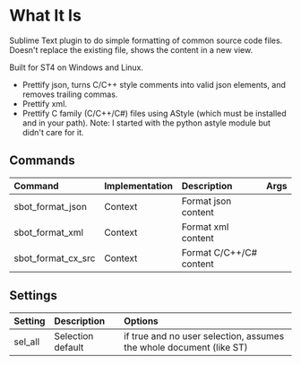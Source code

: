 # What It Is

Sublime Text plugin to do simple formatting of common source code files. Doesn't replace the existing file,
shows the content in a new view.

Built for ST4 on Windows and Linux.

- Prettify json, turns C/C++ style comments into valid json elements, and removes trailing commas.
- Prettify xml.
- Prettify C family (C/C++/C#) files using AStyle (which must be installed and in your path).
  Note: I started with the python astyle module but didn't care for it.


## Commands

| Command                  | Implementation | Description                   | Args        |
| :--------                | :-------       | :-------                      | :--------   |
| sbot_format_json         | Context         | Format json content           |             |
| sbot_format_xml          | Context         | Format xml content            |             |
| sbot_format_cx_src       | Context         | Format C/C++/C# content       |             |

## Settings

| Setting            | Description         | Options                                                               |
| :--------          | :-------            | :------                                                               |
| sel_all            | Selection default   | if true and no user selection, assumes the whole document (like ST)   |
